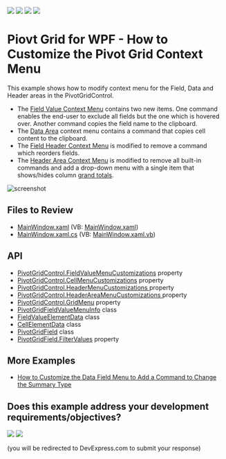 <!-- default badges list -->
![](https://img.shields.io/endpoint?url=https://codecentral.devexpress.com/api/v1/VersionRange/128578475/22.2.2%2B)
[![](https://img.shields.io/badge/Open_in_DevExpress_Support_Center-FF7200?style=flat-square&logo=DevExpress&logoColor=white)](https://supportcenter.devexpress.com/ticket/details/E2205)
[![](https://img.shields.io/badge/📖_How_to_use_DevExpress_Examples-e9f6fc?style=flat-square)](https://docs.devexpress.com/GeneralInformation/403183)
[![](https://img.shields.io/badge/💬_Leave_Feedback-feecdd?style=flat-square)](#does-this-example-address-your-development-requirementsobjectives)
<!-- default badges end -->

# Piovt Grid for WPF - How to Customize the Pivot Grid Context Menu

This example shows how to modify context menu for the Field, Data and Header areas in the PivotGridControl.

- The [Field Value Context Menu](https://docs.devexpress.com/WPF/7996) contains two new items. One command enables the end-user to exclude all fields but the one which is hovered over. Another command copies the field name to the clipboard.
- The [Data Area](https://docs.devexpress.com/WPF/7987) context menu contains a command that copies cell content to the clipboard.
- The [Field Header Context Menu](https://docs.devexpress.com/WPF/7994) is modified to remove a command which reorders fields.
- The [Header Area Context Menu](https://docs.devexpress.com/WPF/8003) is modified to remove all built-in commands and add a drop-down menu with a single item that shows/hides column [grand totals](https://docs.devexpress.com/WPF/8057).

![screenshot](images/ContextMenu.gif)

## Files to Review

* [MainWindow.xaml](./CS/WpfPivotGrid_CustomMenu/MainWindow.xaml) (VB: [MainWindow.xaml](./VB/WpfPivotGrid_CustomMenu/MainWindow.xaml))
* [MainWindow.xaml.cs](./CS/WpfPivotGrid_CustomMenu/MainWindow.xaml.cs) (VB: [MainWindow.xaml.vb](./VB/WpfPivotGrid_CustomMenu/MainWindow.xaml.vb))

## API

* [PivotGridControl.FieldValueMenuCustomizations](https://docs.devexpress.com/WPF/DevExpress.Xpf.PivotGrid.PivotGridControl.FieldValueMenuCustomizations) property
* [PivotGridControl.CellMenuCustomizations](https://docs.devexpress.com/WPF/DevExpress.Xpf.PivotGrid.PivotGridControl.CellMenuCustomizations) property
* [PivotGridControl.HeaderMenuCustomizations ](https://docs.devexpress.com/WPF/DevExpress.Xpf.PivotGrid.PivotGridControl.HeaderMenuCustomizations) property
* [PivotGridControl.HeaderAreaMenuCustomizations ](https://docs.devexpress.com/WPF/DevExpress.Xpf.PivotGrid.PivotGridControl.HeaderAreaMenuCustomizations) property
* [PivotGridControl.GridMenu](https://docs.devexpress.com/WPF/DevExpress.Xpf.PivotGrid.PivotGridControl.GridMenu) property
* [PivotGridFieldValueMenuInfo](https://docs.devexpress.com/WPF/DevExpress.Xpf.PivotGrid.PivotGridFieldValueMenuInfo) class
* [FieldValueElementData](https://docs.devexpress.com/WPF/DevExpress.Xpf.PivotGrid.FieldValueElementData) class
* [CellElementData](https://docs.devexpress.com/WPF/DevExpress.Xpf.PivotGrid.CellElementData) class
* [PivotGridField](https://docs.devexpress.com/WPF/DevExpress.Xpf.PivotGrid.PivotGridField) class
* [PivotGridField.FilterValues](https://docs.devexpress.com/WPF/DevExpress.Xpf.PivotGrid.PivotGridField.FilterValues) property

## More Examples

* [How to Customize the Data Field Menu to Add a Command to Change the Summary Type](https://github.com/DevExpress-Examples/how-to-customize-the-data-field-menu-to-allow-summarytype-and-summarydisplaytype-selection-e20028)
<!-- feedback -->
## Does this example address your development requirements/objectives?

[<img src="https://www.devexpress.com/support/examples/i/yes-button.svg"/>](https://www.devexpress.com/support/examples/survey.xml?utm_source=github&utm_campaign=wpf-pivot-grid-create-context-menu-for-field-values&~~~was_helpful=yes) [<img src="https://www.devexpress.com/support/examples/i/no-button.svg"/>](https://www.devexpress.com/support/examples/survey.xml?utm_source=github&utm_campaign=wpf-pivot-grid-create-context-menu-for-field-values&~~~was_helpful=no)

(you will be redirected to DevExpress.com to submit your response)
<!-- feedback end -->
